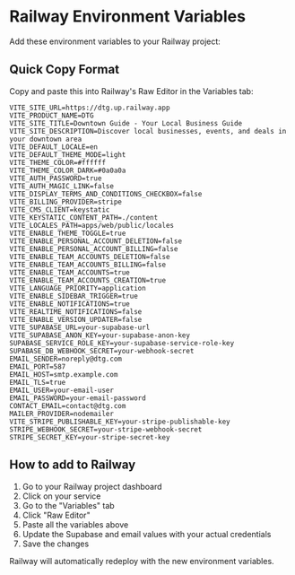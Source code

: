 # Railway Environment Variables

Add these environment variables to your Railway project:

## Quick Copy Format

Copy and paste this into Railway's Raw Editor in the Variables tab:

```
VITE_SITE_URL=https://dtg.up.railway.app
VITE_PRODUCT_NAME=DTG
VITE_SITE_TITLE=Downtown Guide - Your Local Business Guide
VITE_SITE_DESCRIPTION=Discover local businesses, events, and deals in your downtown area
VITE_DEFAULT_LOCALE=en
VITE_DEFAULT_THEME_MODE=light
VITE_THEME_COLOR=#ffffff
VITE_THEME_COLOR_DARK=#0a0a0a
VITE_AUTH_PASSWORD=true
VITE_AUTH_MAGIC_LINK=false
VITE_DISPLAY_TERMS_AND_CONDITIONS_CHECKBOX=false
VITE_BILLING_PROVIDER=stripe
VITE_CMS_CLIENT=keystatic
VITE_KEYSTATIC_CONTENT_PATH=./content
VITE_LOCALES_PATH=apps/web/public/locales
VITE_ENABLE_THEME_TOGGLE=true
VITE_ENABLE_PERSONAL_ACCOUNT_DELETION=false
VITE_ENABLE_PERSONAL_ACCOUNT_BILLING=false
VITE_ENABLE_TEAM_ACCOUNTS_DELETION=false
VITE_ENABLE_TEAM_ACCOUNTS_BILLING=false
VITE_ENABLE_TEAM_ACCOUNTS=true
VITE_ENABLE_TEAM_ACCOUNTS_CREATION=true
VITE_LANGUAGE_PRIORITY=application
VITE_ENABLE_SIDEBAR_TRIGGER=true
VITE_ENABLE_NOTIFICATIONS=true
VITE_REALTIME_NOTIFICATIONS=false
VITE_ENABLE_VERSION_UPDATER=false
VITE_SUPABASE_URL=your-supabase-url
VITE_SUPABASE_ANON_KEY=your-supabase-anon-key
SUPABASE_SERVICE_ROLE_KEY=your-supabase-service-role-key
SUPABASE_DB_WEBHOOK_SECRET=your-webhook-secret
EMAIL_SENDER=noreply@dtg.com
EMAIL_PORT=587
EMAIL_HOST=smtp.example.com
EMAIL_TLS=true
EMAIL_USER=your-email-user
EMAIL_PASSWORD=your-email-password
CONTACT_EMAIL=contact@dtg.com
MAILER_PROVIDER=nodemailer
VITE_STRIPE_PUBLISHABLE_KEY=your-stripe-publishable-key
STRIPE_WEBHOOK_SECRET=your-stripe-webhook-secret
STRIPE_SECRET_KEY=your-stripe-secret-key
```

## How to add to Railway

1. Go to your Railway project dashboard
2. Click on your service
3. Go to the "Variables" tab
4. Click "Raw Editor"
5. Paste all the variables above
6. Update the Supabase and email values with your actual credentials
7. Save the changes

Railway will automatically redeploy with the new environment variables.